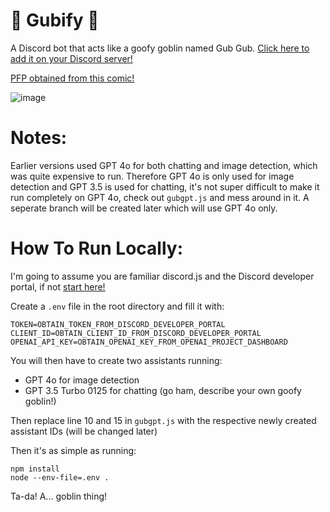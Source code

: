 # 👺 Gubify 👺

A Discord bot that acts like a goofy goblin named Gub Gub. [Click here to add it on your Discord server!](https://discord.com/oauth2/authorize?client_id=1261602764145033257&permissions=2048&integration_type=0&scope=bot)

[PFP obtained from this comic!](https://www.reddit.com/r/comics/comments/1d83owa/goblin_adventures_oc/)

![image](https://github.com/user-attachments/assets/0798b377-b1a0-4dbc-9111-b4b60faab788)

# Notes:

Earlier versions used GPT 4o for both chatting and image detection, which was quite expensive to run. Therefore GPT 4o is only used for image detection and GPT 3.5 is used for chatting,
it's not super difficult to make it run completely on GPT 4o, check out `gubgpt.js` and mess around in it. A seperate branch will be created later which will use GPT 4o only.

# How To Run Locally:

I'm going to assume you are familiar discord.js and the Discord developer portal, if not [start here!](https://discordjs.guide)

Create a `.env` file in the root directory and fill it with:

```
TOKEN=OBTAIN_TOKEN_FROM_DISCORD_DEVELOPER_PORTAL
CLIENT_ID=OBTAIN_CLIENT_ID_FROM_DISCORD_DEVELOPER_PORTAL
OPENAI_API_KEY=OBTAIN_OPENAI_KEY_FROM_OPENAI_PROJECT_DASHBOARD
```

You will then have to create two assistants running:
- GPT 4o for image detection
- GPT 3.5 Turbo 0125 for chatting (go ham, describe your own goofy goblin!)

Then replace line 10 and 15 in `gubgpt.js` with the respective newly created assistant IDs (will be changed later)

Then it's as simple as running:

```
npm install
node --env-file=.env .
```

Ta-da! A... goblin thing!
